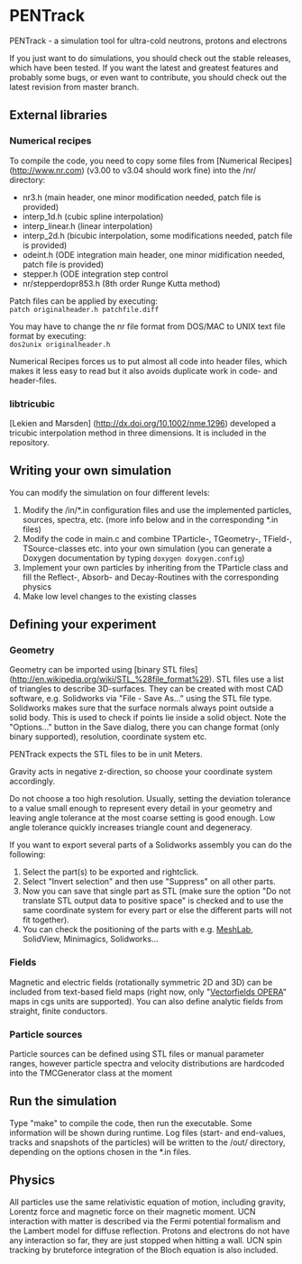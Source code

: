 PENTrack
========

PENTrack - a simulation tool for ultra-cold neutrons, protons and electrons

If you just want to do simulations, you should check out the stable releases, which have been tested. If you want the latest and greatest features and probably some bugs, or even want to contribute, you should check out the latest revision from master branch.

External libraries
-----------

### Numerical recipes

To compile the code, you need to copy some files from [Numerical Recipes] (http://www.nr.com) (v3.00 to v3.04 should work fine) into the /nr/ directory:
* nr3.h (main header, one minor modification needed, patch file is provided)
* interp_1d.h (cubic spline interpolation)
* interp_linear.h (linear interpolation)
* interp_2d.h (bicubic interpolation, some modifications needed, patch file is provided)
* odeint.h (ODE integration main header, one minor midification needed, patch file is provided)
* stepper.h (ODE integration step control
* nr/stepperdopr853.h (8th order Runge Kutta method)

Patch files can be applied by executing:  
`patch originalheader.h patchfile.diff`

You may have to change the nr file format from DOS/MAC to UNIX text file format by executing:  
`dos2unix originalheader.h`

Numerical Recipes forces us to put almost all code into header files, which makes it less easy to read but it also avoids duplicate work in code- and header-files.

### libtricubic

[Lekien and Marsden] (http://dx.doi.org/10.1002/nme.1296) developed a tricubic interpolation method in three dimensions. It is included in the repository.

Writing your own simulation
---------------------------

You can modify the simulation on four different levels:

1. Modify the /in/*.in configuration files and use the implemented particles, sources, spectra, etc. (more info below and in the corresponding *.in files)
2. Modify the code in main.c and combine TParticle-, TGeometry-, TField-, TSource-classes etc. into your own simulation (you can generate a Doxygen documentation by typing `doxygen doxygen.config`)
3. Implement your own particles by inheriting from the TParticle class and fill the Reflect-, Absorb- and Decay-Routines with the corresponding physics
4. Make low level changes to the existing classes

Defining your experiment
------------------------

### Geometry

Geometry can be imported using [binary STL files] (http://en.wikipedia.org/wiki/STL_%28file_format%29).
STL files use a list of triangles to describe 3D-surfaces. They can be created with most CAD software, e.g. Solidworks via "File - Save As..." using the STL file type. Solidworks makes sure that the surface normals always point outside a solid body. This is used to check if points lie inside a solid object.
Note the "Options..." button in the Save dialog, there you can change format (only binary supported), resolution, coordinate system etc.

PENTrack expects the STL files to be in unit Meters.

Gravity acts in negative z-direction, so choose your coordinate system accordingly.

Do not choose a too high resolution. Usually, setting the deviation tolerance to a value small enough to represent every detail in your geometry and leaving angle tolerance at the most coarse setting is good enough. Low angle tolerance quickly increases triangle count and degeneracy.

If you want to export several parts of a Solidworks assembly you can do the following:

1. Select the part(s) to be exported and rightclick.
2. Select "Invert selection" and then use "Suppress" on all other parts.
3. Now you can save that single part as STL (make sure the option "Do not translate STL output data to positive space" is checked and to use the same coordinate system for every part or else the different parts will not fit together).
4. You can check the positioning of the parts with e.g. [MeshLab](http://meshlab.sourceforge.net/), SolidView, Minimagics, Solidworks...

### Fields

Magnetic and electric fields (rotationally symmetric 2D and 3D) can be included from text-based field maps
(right now, only "[Vectorfields OPERA](https://www.cobham.com/about-cobham/aerospace-and-security/about-us/antenna-systems/specialist-technical-services-and-software/products-and-services/design-simulation-software/opera.aspx)" maps in cgs units are supported).
You can also define analytic fields from straight, finite conductors.

### Particle sources

Particle sources can be defined using STL files or manual parameter ranges, however particle spectra and velocity distributions are hardcoded into the TMCGenerator class at the moment

Run the simulation
------------------

Type "make" to compile the code, then run the executable. Some information will be shown during runtime. Log files (start- and end-values, tracks and snapshots of the particles) will be written to the /out/ directory, depending on the options chosen in the *.in files.

Physics
-------

All particles use the same relativistic equation of motion, including gravity, Lorentz force and magnetic force on their magnetic moment. UCN interaction with matter is described via the Fermi potential formalism and the Lambert model for diffuse reflection. Protons and electrons do not have any interaction so far, they are just stopped when hitting a wall. UCN spin tracking by bruteforce integration of the Bloch equation is also included.

